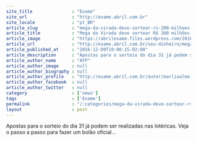 ```yaml
---
site_title               : "Exame"
site_url                 : "http://exame.abril.com.br"
site_locale              : "pt_BR"
article_slug             : "mega-da-virada-deve-sortear-rs-200-milhoes-como-fazer-um-bolao"
article_title            : "Mega da Virada deve sortear R$ 200 milhões. Como fazer um bolão"
article_image            : "https://abrilexame.files.wordpress.com/2016/12/thinkstockphotos-513685958.jpg?quality=70&strip=all&w=680"
article_url              : "http://exame.abril.com.br/seu-dinheiro/mega-da-virada-deve-sortear-premio-de-r-200-milhoes/"
article_published_at     : "2016-12-09T10:00:15-02:00"
article_description      : "Apostas para o sorteio do dia 31 já podem ser realizadas nas lotéricas. Veja o passo a passo para fazer um bolão oficial..."
article_author_name      : "AFP"
article_author_image     : null
article_author_biography : null
article_author_profile   : "http://exame.abril.com.br/autor/marliaalmeida/"
article_author_facebook  : null
article_author_twitter   : null
category                 : ['news']
tags                     : ['Exame']
permalink                : "/:categories/mega-da-virada-deve-sortear-rs-200-milhoes-como-fazer-um-bolao/"
layout                   : post
---
```


Apostas para o sorteio do dia 31 já podem ser realizadas nas lotéricas. Veja o passo a passo para fazer um bolão oficial...
